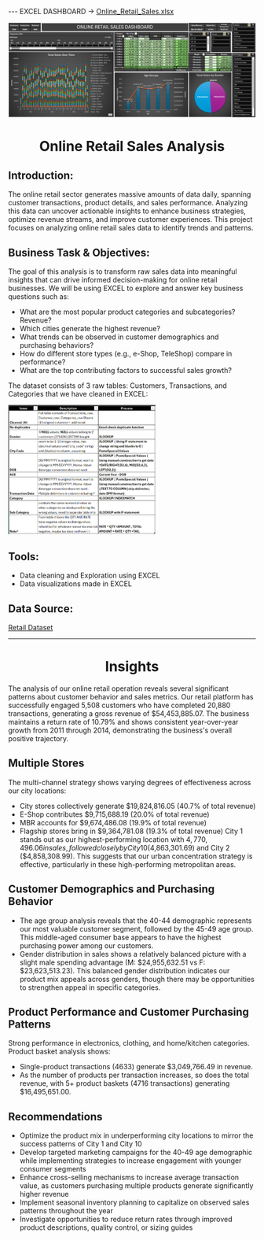 --- EXCEL DASHBOARD -> [Online_Retail_Sales.xlsx](https://github.com/AndyeliSays/Online-Retail-Sales/blob/main/Online_retail_sales.xlsx)

<img src=https://github.com/AndyeliSays/Online-Retail-Sales/blob/main/assets/Online_retail_sales_excel_dashboard.png>

<h1 align="center">Online Retail Sales Analysis</h1>

## Introduction:
The online retail sector generates massive amounts of data daily, spanning customer transactions, product details, and sales performance. Analyzing this data can uncover actionable insights to enhance business strategies, optimize revenue streams, and improve customer experiences. This project focuses on analyzing online retail sales data to identify trends and patterns.

## Business Task & Objectives:
The goal of this analysis is to transform raw sales data into meaningful insights that can drive informed decision-making for online retail businesses. We will be using EXCEL to explore and answer key business questions such as:

- What are the most popular product categories and subcategories? Revenue?
- Which cities generate the highest revenue?
- What trends can be observed in customer demographics and purchasing behaviors?
- How do different store types (e.g., e-Shop, TeleShop) compare in performance?
- What are the top contributing factors to successful sales growth?

The dataset consists of 3 raw tables: Customers, Transactions, and Categories that we have cleaned in EXCEL: 

<img src= https://github.com/AndyeliSays/Online-Retail-Sales/blob/main/assets/Cleaning_process.png width="300" >

## Tools:
- Data cleaning and Exploration using EXCEL
- Data visualizations made in EXCEL

## Data Source:
[Retail Dataset](https://www.kaggle.com/datasets/mohammadkaiftahir/airline-dataset/data)

---

<h1 align="center">Insights</h1>

The analysis of our online retail operation reveals several significant patterns about customer behavior and sales metrics. Our retail platform has successfully engaged 5,508 customers who have completed 20,880 transactions, generating a gross revenue of $54,453,885.07. The business maintains a return rate of 10.79% and shows consistent year-over-year growth from 2011 through 2014, demonstrating the business's overall positive trajectory.
## Multiple Stores
The multi-channel strategy shows varying degrees of effectiveness across our city locations:
- City stores collectively generate $19,824,816.05 (40.7% of total revenue)
- E-Shop contributes $9,715,688.19 (20.0% of total revenue)
- MBR accounts for $9,674,486.08 (19.9% of total revenue)
- Flagship stores bring in $9,364,781.08 (19.3% of total revenue)
City 1 stands out as our highest-performing location with $4,770,496.06 in sales, followed closely by City 10 ($4,863,301.69) and City 2 ($4,858,308.99). This suggests that our urban concentration strategy is effective, particularly in these high-performing metropolitan areas.
## Customer Demographics and Purchasing Behavior
- The age group analysis reveals that the 40-44 demographic represents our most valuable customer segment, followed by the 45-49 age group. This middle-aged consumer base appears to have the highest purchasing power among our customers.
- Gender distribution in sales shows a relatively balanced picture with a slight male spending advantage (M: $24,955,632.51 vs F: $23,623,513.23).
This balanced gender distribution indicates our product mix appeals across genders, though there may be opportunities to strengthen appeal in specific categories.
## Product Performance and Customer Purchasing Patterns
Strong performance in electronics, clothing, and home/kitchen categories. Product basket analysis shows:
- Single-product transactions (4633) generate $3,049,766.49 in revenue.
- As the number of products per transaction increases, so does the total revenue, with 5+ product baskets (4716 transactions) generating $16,495,651.00.
## Recommendations
- Optimize the product mix in underperforming city locations to mirror the success patterns of City 1 and City 10
- Develop targeted marketing campaigns for the 40-49 age demographic while implementing strategies to increase engagement with younger consumer segments
- Enhance cross-selling mechanisms to increase average transaction value, as customers purchasing multiple products generate significantly higher revenue
- Implement seasonal inventory planning to capitalize on observed sales patterns throughout the year
- Investigate opportunities to reduce return rates through improved product descriptions, quality control, or sizing guides
